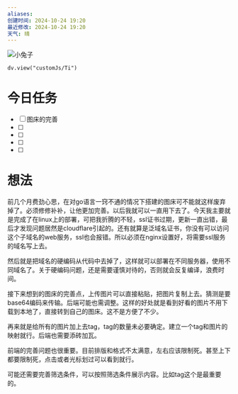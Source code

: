 ```yaml
---
aliases: 
创建时间: 2024-10-24 19:20
最近修改: 2024-10-24 19:20
天气: 晴
---
```

![小兔子](
https://imghost.3049589.xyz/uploads/b8fd046f9e1dd193.jpg
)

```dataviewjs
dv.view("customJs/Ti")
```

# 今日任务
- [ ]   图床的完善
- [ ] 
- [ ] 
- [ ] 
- [ ] 

# 想法
前几个月费劲心思，在对go语言一窍不通的情况下搭建的图床可不能就这样废弃掉了。必须修修补补，让他更加完善。以后我就可以一直用下去了。今天我主要就是完成了在linux上的部署，可把我折腾的不轻，ssl证书过期，更新一直出错，最后才发现问题居然是cloudflare引起的。还有就算是泛域名证书，你没有可以访问这个子域名的web服务，ssl也会报错。所以必须在nginx设置好，将需要ssl服务的域名写上去。


然后就是把域名的硬编码从代码中去掉了，这样就可以部署在不同服务器，使用不同域名了。关于硬编码问题，还是需要谨慎对待的，否则就会反复编译，浪费时间。



接下来想到的图床的完善点，上传图片可以直接粘贴，把图片复制上去。猜测是要base64编码来传输。后端可能也需调整。这样的好处就是看到好看的图片不用下载到本地了，直接转到自己的图床。这不是方便了不少。


再来就是给所有的图片加上去tag，tag的数量未必要确定。建立一个tag和图片的映射就行。后端也需要添砖加瓦。


前端的完善问题也很重要。目前排版和格式不太满意，左右应该限制死。甚至上下都要限制死，点击或者光标划过可以看到就行。

可能还需要完善筛选条件，可以按照筛选条件展示内容。比如tag这个是最重要的。




























































































































































































































































































































































































































































































































































































































































































































































































































































































































































































































































































































































































































































































































































































































































































































































































































































































































































































































































































































































































































































































































































































































































































































































































































































































































































































































































































































































































































































































































































































































































































































































































































































































































































































































































































































































































































































































































































































































































































































































































































































































































































































































































































































































































































































































































































































































































































































































































































































































































































































































































































































































































































































































































































































































































































































































































































































































































































































































































































































































































































































































































































































































































































































































































































































































































































































































































































































































































































































































































































































































































































































































































































































































































































































































































































































































































































































































































































































































































































































































































































































































































































































































































































































































































































































































































































































































































































































































































































































































































































































































































































































































































































































































































































































































































































































































































































































































































































































































































































































































































































































































































































































































































































































































































































































































































































































































































































































































































































































































































































































































































































































































































































































































































































































































































































































































































































































































































































































































































































































































































































































































































































































































































































































































































































































































































































































































































































































































































































































































































































































































































































































































































































































































































































































































































































































































































































































































































































































































































































































































































































































































































































































































































































































































































































































































































































































































































































































































































































































































































































































































































































































































































































































































































































































































































































































































































































































































































































































































































































































































































































































































































































































































































































































































































































































































































































































































































































































































































































































































































































































































































































































































































































































































































































































































































































































































































































































































































































































































































































































































































































































































































































































































































































































































































































































































































































































































































































































































































































































































































































































































































































































































































































































































































































































































































































































































































































































































































































































































































































































































































































































































































































































































































































































































































































































































































































































































































































































































































































































































































































































































































































































































































































































































































































































































































































































































































































































































































































































































































































































































































































































































































































































































































































































































































































































































































































































































































































































































































































































































































































































































































































































































































































































































































































































































































































































































































































































































































































































































































































































































































































































































































































































































































































































































































































































































































































































































































































































































































































































































































































































































































































































































































































































































































































































































































































































































































































































































































































































































































































































































































































































































































































































































































































































































































































































































































































































































































































































































































































































































































































































































































































































































































































































































































































































































































































































































































































































































































































































































































































































































































































































































































































































































































































































































































































































































































































































































































































































































































































































































































































































































































































































































































































































































































































































































































































































































































































































































































































































































































































































































































































































































































































































































































































































































































































































































































































































































































































































































































































































































































































































































































































































































































































































































































































































































































































































































































































































































































































































































































































































































































































































































































































































































































































































































































































































































































































































































































































































































































































































































































































































































































































































































































































































































































































































































































































































































































































































































































































































































































































































































































































































































































































































































































































































































































































































































































































































































































































































































































































































































































































































































































































































































































































































































































































































































































































































































































































































































































































































































































































































































































































































































































































































































































































































































































































































































































































































































































































































































































































































































































































































































































































































































































































































































































































































































































































































































































































































































































































































































































































































































































































































































































































































































































































































































































































































































































































































































































































































































































































































































































































































































































































































































































































































































































































































































































































































































































































































































































































































































































































































































































































































































































































































































































































































































































































































































































































































































































































































































































































































































































































































































































































































































































































































































































































































































































































































































































































































































































































































































































































































































































































































































































































































































































































































































































































































































































































































































































































































































































































































































































































































































































































































































































































































































































































































































































































































































































































































































































































































































































































































































































































































































































































































































































































































































































































































































































































































































































































































































































































































































































































































































































































































































































































































































































































































































































































































































































































































































































































































































































































































































































































































































































































































































































































































































































































































































































































































































































































































































































































































































































































































































































































































































































































































































































































































































































































































































































































































































































































































































































































































































































































































































































































































































































































































































































































































































































































































































































































































































































































































































































































































































































































































































































































































































































































































































































































































































































































































































































































































































































































































































































































































































































































































































































































































































































































































































































































































































































































































































































































































































































































































































































































































































































